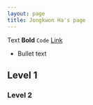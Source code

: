 ```yaml
---
layout: page
title: Jongkwon Ha's page
---
```



Text
**Bold**
`Code`
[Link](https://jongkwonha.github.io/)
* Bullet text

## Level 1

### Level 2



